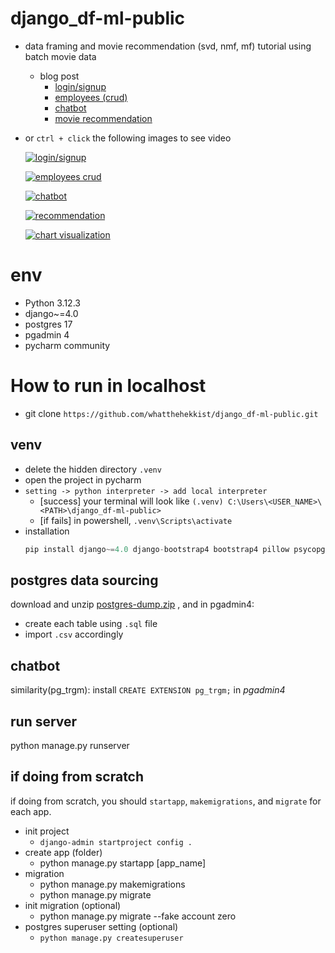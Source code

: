 # django_df-ml-public
- data framing and movie recommendation (svd, nmf, mf) tutorial using batch movie data
  - blog post
    - <a href="https://dev-whatthehekkist.netlify.app/python/account-mgmt/" target="_blank">login/signup</a>
    - <a href="https://dev-whatthehekkist.netlify.app/python/crud-employees/" target="_blank">employees (crud)</a>
    - <a href="https://dev-whatthehekkist.netlify.app/python/chatbot/" target="_blank">chatbot</a>
    - <a href="https://dev-whatthehekkist.netlify.app/python/movie-recommendations/" target="_blank">movie recommendation</a>
- or `ctrl + click` the following images to see video

  [![login/signup](https://github.com/user-attachments/assets/3be7a872-aeed-41e5-b5a9-c7837a27fa23)](https://www.youtube.com/watch?v=BaqTMrfTRPE)
  
  [![employees crud](https://github.com/user-attachments/assets/a34c0c14-6934-4abb-8077-5448989aacba)](https://www.youtube.com/shorts/F4vZxrI2nDc)
  
  [![chatbot](https://github.com/user-attachments/assets/e7394266-5831-4ee7-8e73-b6d350114e33)](https://www.youtube.com/shorts/w9Atc7uS5dg)
  
  [![recommendation](https://github.com/user-attachments/assets/3b97c2ce-ed5c-4e66-b0f9-e518b28ee4ec)](https://www.youtube.com/shorts/JN8ZsU7MMTA)
  
  [![chart visualization](https://github.com/user-attachments/assets/26efa633-93fd-4856-8fcf-1a9818b9b60d)](https://www.youtube.com/shorts/lZxrXENAO7c)
  
  [//]: # ([![chatbot]&#40;https://github.com/user-attachments/assets/e7394266-5831-4ee7-8e73-b6d350114e33&#41;]&#40;https://www.youtube.com/shorts/1PPDPNJcwkg&#41;)
  
  [//]: # ([![chart visualization]&#40;https://github.com/user-attachments/assets/ba4ea1da-fa07-4693-a404-6ebf6287fbcc&#41;]&#40;https://www.youtube.com/shorts/lZxrXENAO7c&#41;)

# env
- Python 3.12.3
- django~=4.0
- postgres 17
- pgadmin 4
- pycharm community

# How to run in localhost
- git clone `https://github.com/whatthehekkist/django_df-ml-public.git`

## venv
- delete the hidden directory `.venv` 
- open the project in pycharm
- `setting -> python interpreter -> add local interpreter`
  - [success] your terminal will look like `(.venv) C:\Users\<USER_NAME>\<PATH>\django_df-ml-public>`
  - [if fails] in powershell, `.venv\Scripts\activate`
- installation
  ```python
  pip install django~=4.0 django-bootstrap4 bootstrap4 pillow psycopg2 psycopg2-binary postgre binary sqlalchemy pandas
  ```
## postgres data sourcing
download and unzip [postgres-dump.zip](https://drive.google.com/file/d/1l3ngJ7TeubYSmN4B3iyhOWv0Ke8omBT8/view?usp=sharing) 
, and in pgadmin4: 
- create each table using `.sql` file
- import `.csv` accordingly

## chatbot
similarity(pg_trgm): install `CREATE EXTENSION pg_trgm;` in *pgadmin4*

## run server
python manage.py runserver

## if doing from scratch
if doing from scratch, you should `startapp`, `makemigrations`, and `migrate` for each app. 
- init project
  - `django-admin startproject config .`
- create app (folder)
  - python manage.py startapp [app_name]
- migration
  - python manage.py makemigrations 
  - python manage.py migrate
- init migration (optional)
  - python manage.py migrate --fake account zero
- postgres superuser setting (optional)
  - `python manage.py createsuperuser`

